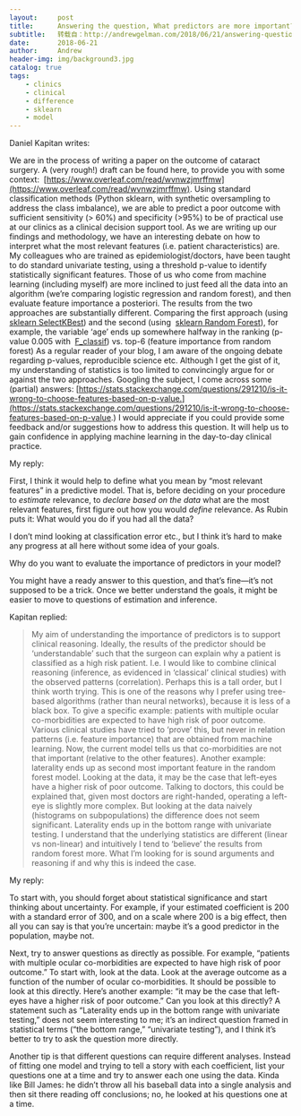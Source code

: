 ```yaml
---
layout:     post
title:      Answering the question, What predictors are more important?, going beyond p-value thresholding and ranking
subtitle:   转载自：http://andrewgelman.com/2018/06/21/answering-question-predictors-important-going-beyond-p-value-thresholding-ranking/
date:       2018-06-21
author:     Andrew
header-img: img/background3.jpg
catalog: true
tags:
    - clinics
    - clinical
    - difference
    - sklearn
    - model
---
```




Daniel Kapitan writes:

> 
We are in the process of writing a paper on the outcome of cataract surgery. A (very rough!) draft can be found here, to provide you with some context:  [https://www.overleaf.com/read/wvnwzjmrffmw](https://www.overleaf.com/read/wvnwzjmrffmw).
Using standard classification methods (Python sklearn, with synthetic oversampling to address the class imbalance), we are able to predict a poor outcome with sufficient sensitivity (> 60%) and specificity (>95%) to be of practical use at our clinics as a clinical decision support tool. As we are writing up our findings and methodology, we have an interesting debate on how to interpret what the most relevant features (i.e. patient characteristics) are.
My colleagues who are trained as epidemiologist/doctors, have been taught to do standard univariate testing, using a threshold p-value to identify statistically significant features.
Those of us who come from machine learning (including myself) are more inclined to just feed all the data into an algorithm (we’re comparing logistic regression and random forest), and then evaluate feature importance a posteriori.
The results from the two approaches are substantially different. Comparing the first approach (using  [sklearn SelectKBest](http://scikit-learn.org/stable/modules/generated/sklearn.feature_selection.SelectKBest.html#sklearn.feature_selection.SelectKBest)) and the second (using  [sklearn Random Forest](http://scikit-learn.org/stable/modules/generated/sklearn.ensemble.RandomForestClassifier.html)), for example, the variable ‘age’ ends up somewhere halfway in the ranking (p-value 0.005 with  [F_classif](http://scikit-learn.org/stable/modules/generated/sklearn.feature_selection.f_classif.html#sklearn.feature_selection.f_classif)) vs. top-6 (feature importance from random forest)
As a regular reader of your blog, I am aware of the ongoing debate regarding p-values, reproducible science etc. Although I get the gist of it, my understanding of statistics is too limited to convincingly argue for or against the two approaches. Googling the subject, I come across some (partial) answers:
[https://stats.stackexchange.com/questions/291210/is-it-wrong-to-choose-features-based-on-p-value.](https://stats.stackexchange.com/questions/291210/is-it-wrong-to-choose-features-based-on-p-value.)
I would appreciate if you could provide some feedback and/or suggestions how to address this question. It will help us to gain confidence in applying machine learning in the day-to-day clinical practice.

My reply:

First, I think it would help to define what you mean by “most relevant features” in a predictive model. That is, before deciding on your procedure to *estimate* relevance, to *declare based on the data* what are the most relevant features, first figure out how you would *define* relevance. As Rubin puts it: What would you do if you had all the data?

I don’t mind looking at classification error etc., but I think it’s hard to make any progress at all here without some idea of your goals. 

Why do you want to evaluate the importance of predictors in your model?

You might have a ready answer to this question, and that’s fine—it’s not supposed to be a trick. Once we better understand the goals, it might be easier to move to questions of estimation and inference.

Kapitan replied:

> My aim of understanding the importance of predictors is to support clinical reasoning. Ideally, the results of the predictor should be ‘understandable’ such that the surgeon can explain why a patient is classified as a high risk patient. I.e. I would like to combine clinical reasoning (inference, as evidenced in ‘classical’ clinical studies) with the observed patterns (correlation). Perhaps this is a tall order, but I think worth trying. This is one of the reasons why I prefer using tree-based algorithms (rather than neural networks), because it is less of a black box.
To give a specific example: patients with multiple ocular co-morbidities are expected to have high risk of poor outcome. Various clinical studies have tried to ‘prove’ this, but never in relation patterns (i.e. feature importance) that are obtained from machine learning. Now, the current model tells us that co-morbidities are not that important (relative to the other features). 
Another example: laterality ends up as second most important feature in the random forest model. Looking at the data, it may be the case that left-eyes have a higher risk of poor outcome. Talking to doctors, this could be explained that, given most doctors are right-handed, operating a left-eye is slightly more complex. But looking at the data naively (histograms on subpopulations) the difference does not seem significant. Laterality ends up in the bottom range with univariate testing.
I understand that the underlying statistics are different (linear vs non-linear) and intuitively I tend to ‘believe’ the results from random forest more. What I’m looking for is sound arguments and reasoning if and why this is indeed the case.

My reply:

To start with, you should forget about statistical significance and start thinking about uncertainty. For example, if your estimated coefficient is 200 with a standard error of 300, and on a scale where 200 is a big effect, then all you can say is that you’re uncertain: maybe it’s a good predictor in the population, maybe not.

Next, try to answer questions as directly as possible. For example, “patients with multiple ocular co-morbidities are expected to have high risk of poor outcome.” To start with, look at the data. Look at the average outcome as a function of the number of ocular co-morbidities. It should be possible to look at this directly. Here’s another example: “it may be the case that left-eyes have a higher risk of poor outcome.” Can you look at this directly? A statement such as “Laterality ends up in the bottom range with univariate testing,” does not seem interesting to me; it’s an indirect question framed in statistical terms (“the bottom range,” “univariate testing”), and I think it’s better to try to ask the question more directly.

Another tip is that different questions can require different analyses. Instead of fitting one model and trying to tell a story with each coefficient, list your questions one at a time and try to answer each one using the data. Kinda like Bill James: he didn’t throw all his baseball data into a single analysis and then sit there reading off conclusions; no, he looked at his questions one at a time. 


